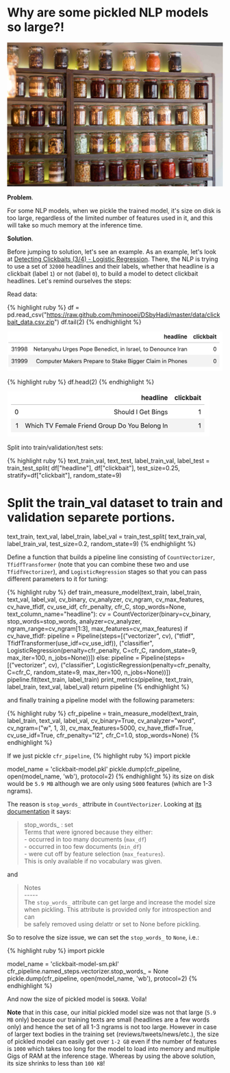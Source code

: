 # Why are some pickled NLP models so large?!


![](/images/martin-lostak-pickle.jpg "by Martin Lostak")


**Problem**.

For some NLP models, when we pickle the trained model, it's size on disk is too large,
regardless of the limited number of features used in it, and this will take so much 
memory at the inference time.

**Solution**.

Before jumping to solution, let's see an example.
As an example, let's look at [Detecting Clickbaits (3/4) - Logistic Regression](https://hminooei.github.io/2020/04/21/clickbaits3.html).
There, the NLP is trying to use a set of `32000` headlines and their labels, whether that headline is a clickbait (label `1`) or 
not (label `0`), to build a model to detect clickbait headlines. Let's remind ourselves
the steps:

Read data:

{% highlight ruby %}
df = pd.read_csv("https://raw.github.com/hminooei/DSbyHadi/master/data/clickbait_data.csv.zip")
df.tail(2)
{% endhighlight %}

![image info](/images/tail2.png)

{% highlight ruby %}
df.head(2)
{% endhighlight %}

![image info](/images/head2.png)

Split into train/validation/test sets:

{% highlight ruby %}
text_train_val, text_test, label_train_val, label_test = train_test_split(
    df["headline"], 
    df["clickbait"], 
    test_size=0.25, 
    stratify=df["clickbait"], 
    random_state=9)

# Split the train_val dataset to train and validation separete portions.
text_train, text_val, label_train, label_val = train_test_split(
    text_train_val,
    label_train_val, 
    test_size=0.2, 
    random_state=9)
{% endhighlight %}

Define a function that builds a pipeline line consisting of `CountVectorizer`,
`TfidfTransformer` (note that you can combine these two and use `TfidfVectorizer`), 
and `LogisticRegression` stages so that you can pass different parameters to it 
for tuning:

{% highlight ruby %}
def train_measure_model(text_train, label_train, text_val, label_val,
                        cv_binary, cv_analyzer, cv_ngram, cv_max_features,
                        cv_have_tfidf, cv_use_idf, cfr_penalty, cfr_C, stop_words=None, 
                        text_column_name="headline"):
    cv = CountVectorizer(binary=cv_binary, stop_words=stop_words,
                               analyzer=cv_analyzer,
                               ngram_range=cv_ngram[1:3],
                               max_features=cv_max_features)
    if cv_have_tfidf:
        pipeline = Pipeline(steps=[("vectorizer", cv), 
                                   ("tfidf", TfidfTransformer(use_idf=cv_use_idf)),
                                   ("classifier", LogisticRegression(penalty=cfr_penalty,
                                                                     C=cfr_C,
                                                                     random_state=9,
                                                                     max_iter=100,
                                                                     n_jobs=None))])
    else:
        pipeline = Pipeline(steps=[("vectorizer", cv), 
                                   ("classifier", LogisticRegression(penalty=cfr_penalty,
                                                                     C=cfr_C,
                                                                     random_state=9,
                                                                     max_iter=100,
                                                                     n_jobs=None))])
    pipeline.fit(text_train, label_train)
    print_metrics(pipeline, text_train, label_train, text_val, label_val)
    return pipeline
{% endhighlight %}

and finally training a pipeline model with the following parameters:

{% highlight ruby %}
cfr_pipeline = train_measure_model(text_train, label_train, text_val, label_val,
                                   cv_binary=True, cv_analyzer="word", cv_ngram=("w", 1, 3), 
                                   cv_max_features=5000, cv_have_tfidf=True, cv_use_idf=True, 
                                   cfr_penalty="l2", cfr_C=1.0, stop_words=None)
{% endhighlight %}

If we just pickle `cfr_pipeline`,
{% highlight ruby %}
import pickle

model_name = 'clickbait-model.pkl'
pickle.dump(cfr_pipeline, open(model_name, 'wb'), protocol=2)
{% endhighlight %}
its size on disk would be `5.9 MB` although we are only using `5000` features (which are
1-3 ngrams).

The reason is `stop_words_` attribute in `CountVectorizer`. Looking at 
[its documentation](https://github.com/scikit-learn/scikit-learn/blob/fd237278e/sklearn/feature_extraction/text.py#L806) 
it says:

> stop_words_ : set  
        Terms that were ignored because they either:  
          - occurred in too many documents (`max_df`)  
          - occurred in too few documents (`min_df`)  
          - were cut off by feature selection (`max_features`).  
        This is only available if no vocabulary was given.

and
> Notes  
    -----  
    The ``stop_words_`` attribute can get large and increase the model size  
    when pickling. This attribute is provided only for introspection and can  
    be safely removed using delattr or set to None before pickling.  
 
So to resolve the size issue, we can set the `stop_words_` to `None`, i.e.:

{% highlight ruby %}
import pickle

model_name = 'clickbait-model-sm.pkl'
cfr_pipeline.named_steps.vectorizer.stop_words_ = None
pickle.dump(cfr_pipeline, open(model_name, 'wb'), protocol=2)
{% endhighlight %}

And now the size of pickled model is `506KB`. Voila!

**Note** that in this case, our initial pickled model size was not that large (`5.9 MB` only) 
because our training texts are small (headlines are a few words only) and hence the set 
of all 1-3 ngrams is not too large.
However in case of larger text bodies in the training set (reviews/tweets/news/etc.), 
the size of pickled model can easily get over `1-2 GB` even if the number of features 
is `1000` which takes too long for the model 
to load into memory and multiple Gigs of RAM at the inference stage. Whereas by using 
the above solution, its size shrinks to less than `100 KB`!
